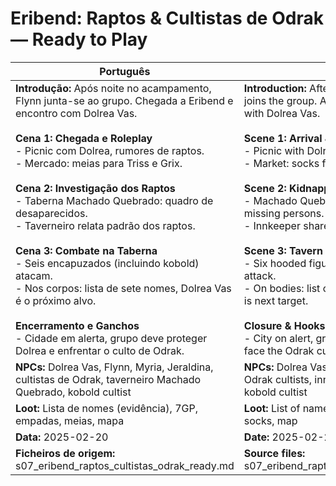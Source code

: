 # Eribend: Raptos & Cultistas de Odrak — Ready to Play

| Português                                                                                                                                                                                                                                                                                                                                                                                                                                                                                                                                                                                                                                                             | English                                                                                                                                                                                                                                                                                                                                                                                                                                                                                                                                                                                                                                                |
| --------------------------------------------------------------------------------------------------------------------------------------------------------------------------------------------------------------------------------------------------------------------------------------------------------------------------------------------------------------------------------------------------------------------------------------------------------------------------------------------------------------------------------------------------------------------------------------------------------------------------------------------------------------------- | ------------------------------------------------------------------------------------------------------------------------------------------------------------------------------------------------------------------------------------------------------------------------------------------------------------------------------------------------------------------------------------------------------------------------------------------------------------------------------------------------------------------------------------------------------------------------------------------------------------------------------------------------------ |
| **Introdução:** Após noite no acampamento, Flynn junta-se ao grupo. Chegada a Eribend e encontro com Dolrea Vas.<br><br>**Cena 1: Chegada e Roleplay**<br>- Picnic com Dolrea, rumores de raptos.<br>- Mercado: meias para Triss e Grix.<br><br>**Cena 2: Investigação dos Raptos**<br>- Taberna Machado Quebrado: quadro de desaparecidos.<br>- Taverneiro relata padrão dos raptos.<br><br>**Cena 3: Combate na Taberna**<br>- Seis encapuzados (incluindo kobold) atacam.<br>- Nos corpos: lista de sete nomes, Dolrea Vas é o próximo alvo.<br><br>**Encerramento e Ganchos**<br>- Cidade em alerta, grupo deve proteger Dolrea e enfrentar o culto de Odrak.<br> | **Introduction:** After a night at camp, Flynn joins the group. Arrival at Eribend and meeting with Dolrea Vas.<br><br>**Scene 1: Arrival & Roleplay**<br>- Picnic with Dolrea, rumors of kidnappings.<br>- Market: socks for Triss and Grix.<br><br>**Scene 2: Kidnapping Investigation**<br>- Machado Quebrado tavern: board of missing persons.<br>- Innkeeper shares kidnapping pattern.<br><br>**Scene 3: Tavern Fight**<br>- Six hooded figures (including kobold) attack.<br>- On bodies: list of seven names, Dolrea Vas is next target.<br><br>**Closure & Hooks**<br>- City on alert, group must protect Dolrea and face the Odrak cult.<br> |
| **NPCs:** Dolrea Vas, Flynn, Myria, Jeraldina, cultistas de Odrak, taverneiro Machado Quebrado, kobold cultist                                                                                                                                                                                                                                                                                                                                                                                                                                                                                                                                                        | **NPCs:** Dolrea Vas, Flynn, Myria, Jeraldina, Odrak cultists, innkeeper Machado Quebrado, kobold cultist                                                                                                                                                                                                                                                                                                                                                                                                                                                                                                                                              |
| **Loot:** Lista de nomes (evidência), 7GP, empadas, meias, mapa                                                                                                                                                                                                                                                                                                                                                                                                                                                                                                                                                                                                       | **Loot:** List of names (evidence), 7GP, pies, socks, map                                                                                                                                                                                                                                                                                                                                                                                                                                                                                                                                                                                              |
| **Data:** 2025-02-20                                                                                                                                                                                                                                                                                                                                                                                                                                                                                                                                                                                                                                                  | **Date:** 2025-02-20                                                                                                                                                                                                                                                                                                                                                                                                                                                                                                                                                                                                                                   |
| **Ficheiros de origem:** s07_eribend_raptos_cultistas_odrak_ready.md                                                                                                                                                                                                                                                                                                                                                                                                                                                                                                                                                                                                  | **Source files:** s07_eribend_raptos_cultistas_odrak_ready.md                                                                                                                                                                                                                                                                                                                                                                                                                                                                                                                                                                                          |

